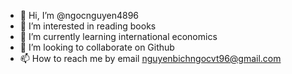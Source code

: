 - 👋 Hi, I’m @ngocnguyen4896
- 👀 I’m interested in reading books
- 🌱 I’m currently learning international economics
- 💞️ I’m looking to collaborate on Github 
- 📫 How to reach me by email nguyenbichngocvt96@gmail.com

<!---
ngocnguyen4896/ngocnguyen4896 is a ✨ special ✨ repository because its `README.md` (this file) appears on your GitHub profile.
You can click the Preview link to take a look at your changes.
--->
